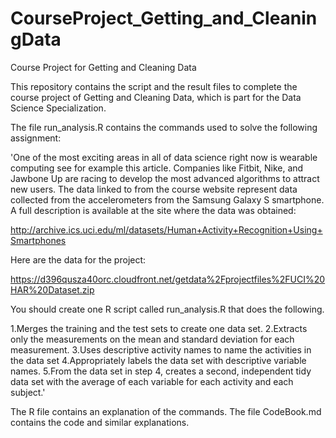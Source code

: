 # CourseProject_Getting_and_CleaningData
Course Project for Getting and Cleaning Data 

This repository contains the script and the result files to complete the course project of Getting and Cleaning Data, which is part for the Data Science Specialization.

The file run_analysis.R contains the commands used to solve the following assignment:

'One of the most exciting areas in all of data science right now is wearable computing
see for example this article. Companies like Fitbit, Nike, and Jawbone Up are racing 
to develop the most advanced algorithms to attract new users. The data linked to from the 
course website represent data collected from the accelerometers from the Samsung Galaxy S smartphone.
A full description is available at the site where the data was obtained:

http://archive.ics.uci.edu/ml/datasets/Human+Activity+Recognition+Using+Smartphones

Here are the data for the project:

https://d396qusza40orc.cloudfront.net/getdata%2Fprojectfiles%2FUCI%20HAR%20Dataset.zip

You should create one R script called run_analysis.R that does the following.

1.Merges the training and the test sets to create one data set.
2.Extracts only the measurements on the mean and standard deviation for each measurement.
3.Uses descriptive activity names to name the activities in the data set
4.Appropriately labels the data set with descriptive variable names.
5.From the data set in step 4, creates a second, independent tidy data set with the average 
of each variable for each activity and each subject.'

The R file contains an explanation of the commands. The file CodeBook.md contains the code and similar explanations.
